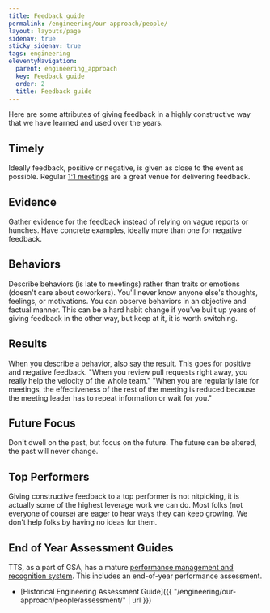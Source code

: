 ```yaml
---
title: Feedback guide
permalink: /engineering/our-approach/people/
layout: layouts/page
sidenav: true
sticky_sidenav: true
tags: engineering
eleventyNavigation:
  parent: engineering_approach
  key: Feedback guide
  order: 2
  title: Feedback guide
---
```

Here are some attributes of giving feedback in a highly constructive way that we have learned and used over the years.

## Timely
Ideally feedback, positive or negative, is given as close to the event as possible. Regular [1:1 meetings](https://handbook.18f.gov/one-on-ones/) are a great venue for delivering feedback.

## Evidence
Gather evidence for the feedback instead of relying on vague reports or hunches. Have concrete examples, ideally more than one for negative feedback.

## Behaviors
Describe behaviors (is late to meetings) rather than traits or emotions (doesn't care about coworkers). You'll never know anyone else's thoughts, feelings, or motivations. You can observe behaviors in an objective and factual manner. This can be a hard habit change if you've built up years of giving feedback in the other way, but keep at it, it is worth switching.

## Results
When you describe a behavior, also say the result. This goes for positive and negative feedback. "When you review pull requests right away, you really help the velocity of the whole team." "When you are regularly late for meetings, the effectiveness of the rest of the meeting is reduced because the meeting leader has to repeat information or wait for you."

## Future Focus
Don't dwell on the past, but focus on the future. The future can be altered, the past will never change.

## Top Performers
Giving constructive feedback to a top performer is not nitpicking, it is actually some of the highest leverage work we can do. Most folks (not everyone of course) are eager to hear ways they can keep growing. We don't help folks by having no ideas for them.

## End of Year Assessment Guides

TTS, as a part of GSA, has a mature [performance management and recognition system](https://insite.gsa.gov/portal/content/500278).
This includes an end-of-year performance assessment.

* [Historical Engineering Assessment Guide]({{ "/engineering/our-approach/people/assessment/" | url }})
